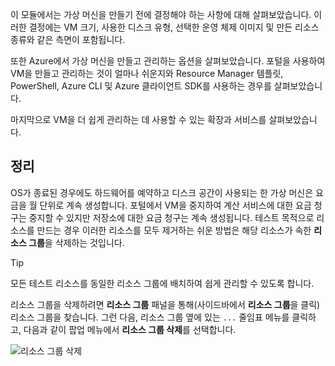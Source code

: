 이 모듈에서는 가상 머신을 만들기 전에 결정해야 하는 사항에 대해 살펴보았습니다. 이러한 결정에는 VM 크기, 사용한 디스크 유형, 선택한 운영 체제 이미지 및 만든 리소스 종류와 같은 측면이 포함됩니다.

또한 Azure에서 가상 머신을 만들고 관리하는 옵션을 살펴보았습니다. 포털을 사용하여 VM을 만들고 관리하는 것이 얼마나 쉬운지와 Resource Manager 템플릿, PowerShell, Azure CLI 및 Azure 클라이언트 SDK를 사용하는 경우를 살펴보았습니다.

마지막으로 VM을 더 쉽게 관리하는 데 사용할 수 있는 확장과 서비스를 살펴보았습니다.

## <a name="clean-up"></a>정리
<!---TODO: Update for sandbox?--->

OS가 종료된 경우에도 하드웨어를 예약하고 디스크 공간이 사용되는 한 가상 머신은 요금을 월 단위로 계속 생성합니다. 포털에서 VM을 중지하여 계산 서비스에 대한 요금 청구는 중지할 수 있지만 저장소에 대한 요금 청구는 계속 생성됩니다. 테스트 목적으로 리소스를 만드는 경우 이러한 리소스를 모두 제거하는 쉬운 방법은 해당 리소스가 속한 **리소스 그룹**을 삭제하는 것입니다.

> [!TIP]
> 모든 테스트 리소스를 동일한 리소스 그룹에 배치하여 쉽게 관리할 수 있도록 합니다.

리소스 그룹을 삭제하려면 **리소스 그룹** 패널을 통해(사이드바에서 **리소스 그룹**을 클릭) 리소스 그룹을 찾습니다. 그런 다음, 리소스 그룹 옆에 있는 `...` 줄임표 메뉴를 클릭하고, 다음과 같이 팝업 메뉴에서 **리소스 그룹 삭제**를 선택합니다.

![리소스 그룹 삭제](../media-draft/7-delete-rgs.png)
